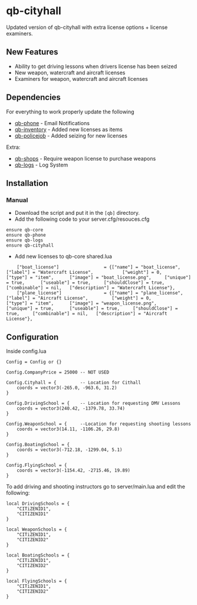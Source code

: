# qb-cityhall
Updated version of qb-cityhall with extra license options + license examiners.

## New Features
- Ability to get driving lessons when drivers license has been seized
- New weapon, watercraft and aircraft licenses
- Examiners for weapon, watercraft and aircraft licenses

## Dependencies
For everything to work properly update the following
- [qb-phone](https://github.com/Jakats/qb-phone) - Email Notifications
- [qb-inventory](https://github.com/Jakats/qb-inventory) - Added new licenses as items
- [qb-policejob](https://github.com/Jakats/qb-policejob) - Added seizing for new licenses

Extra:
- [qb-shops](https://github.com/Jakats/qb-shops) - Require weapon license to purchase weapons
- [qb-logs](https://github.com/qbcore-framework/qb-logs) - Log System



## Installation
### Manual
- Download the script and put it in the `[qb]` directory.
- Add the following code to your server.cfg/resouces.cfg
```
ensure qb-core
ensure qb-phone
ensure qb-logs
ensure qb-cityhall
```
- Add new licenses to qb-core shared.lua
```
    ["boat_license"] 				 = {["name"] = "boat_license",				    ["label"] = "Watercraft License",			["weight"] = 0,			["type"] = "item",		["image"] = "boat_license.png",		["unique"] = true,		["useable"] = true,		["shouldClose"] = true,		["combinable"] = nil,	["description"] = "Watercraft License"},
	["plane_license"] 				 = {["name"] = "plane_license",				    ["label"] = "Aircraft License",			["weight"] = 0,			["type"] = "item",		["image"] = "weapon_license.png",		["unique"] = true,		["useable"] = true,		["shouldClose"] = true,		["combinable"] = nil,	["description"] = "Aircraft License"},
```

## Configuration
Inside config.lua
```
Config = Config or {}

Config.CompanyPrice = 25000 -- NOT USED

Config.Cityhall = {         -- Location for Cithall
    coords = vector3(-265.0, -963.6, 31.2)
}

Config.DrivingSchool = {    -- Location for requesting DMV Lessons
    coords = vector3(240.42, -1379.78, 33.74)
}

Config.WeaponSchool = {     --Location for requesting shooting lessons
    coords = vector3(14.11, -1106.26, 29.8)
}

Config.BoatingSchool = {
    coords = vector3(-712.18, -1299.04, 5.1)
}

Config.FlyingSchool = {
    coords = vector3(-1154.42, -2715.46, 19.89)
}
```

To add driving and shooting instructors go to server/main.lua and edit the following: 
```
local DrivingSchools = {
    "CITiZENID1",
    "CITIZENID1"
}

local WeaponSchools = {
    "CITiZENID1",
    "CITIZENID2"
}

local BoatingSchools = {
    "CITiZENID1",
    "CITIZENID2"
}

local FlyingSchools = {
    "CITiZENID1",
    "CITIZENID2"
}
```
